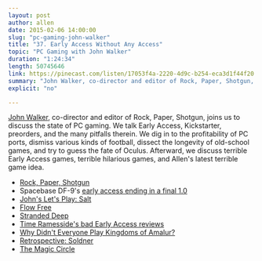 ```yaml
---
layout: post
author: allen
date: 2015-02-06 14:00:00
slug: "pc-gaming-john-walker"
title: "37. Early Access Without Any Access"
topic: "PC Gaming with John Walker"
duration: "1:24:34"
length: 50745646
link: https://pinecast.com/listen/17053f4a-2220-4d9c-b254-eca3d1f44f20.mp3?source=rss&amp;aid=1c19da58-7c01-4cda-8491-bd5866474ea3.mp3
summary: "John Walker, co-director and editor of Rock, Paper, Shotgun, joins us to discuss the state of PC gaming. We talk Early Access, Kickstarter, preorders, and the many pitfalls therein. We dig in to the profitability of PC ports, dismiss various kinds of football, dissect the longevity of old-school games, and try to guess the fate of Oculus. Afterward, we discuss terrible Early Access games, terrible hilarious games, and Allen's latest terrible game idea."
explicit: "no"

---
```


[John Walker](http://www.twitter.com/botherer/), co-director and editor of Rock, Paper, Shotgun, joins us to discuss the state of PC gaming. We talk Early Access, Kickstarter, preorders, and the many pitfalls therein. We dig in to the profitability of PC ports, dismiss various kinds of football, dissect the longevity of old-school games, and try to guess the fate of Oculus. Afterward, we discuss terrible Early Access games, terrible hilarious games, and Allen's latest terrible game idea.

- [Rock, Paper, Shotgun](http://www.rockpapershotgun.com/)
- Spacebase DF-9's [early access ending in a final 1.0](http://www.rockpapershotgun.com/2014/09/18/double-fine-early-access-spacebase-df9/)
- [John's Let's Play: Salt](http://www.rockpapershotgun.com/2014/09/08/salt-lets-play/)
- [Flow Free](https://itunes.apple.com/ca/app/flow-free/id526641427?mt=8)
- [Stranded Deep](http://store.steampowered.com/app/313120/)
- [Time Ramesside's bad Early Access reviews](http://store.steampowered.com/app/290650/)
- [Why Didn't Everyone Play Kingdoms of Amalur?](http://www.rockpapershotgun.com/2013/02/26/why-didnt-everyone-play-kingdoms-of-amalur/)
- [Retrospective: Soldner](http://www.eurogamer.net/articles/2010-08-13-soldner-secret-wars-retrospective)
- [The Magic Circle](http://www.magiccirclegame.com/)

